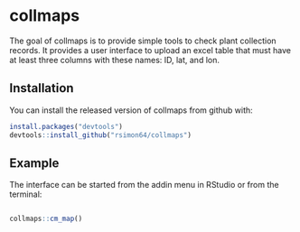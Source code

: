 
<!-- README.md is generated from README.Rmd. Please edit that file -->

# collmaps

The goal of collmaps is to provide simple tools to check plant
collection records. It provides a user interface to upload an excel
table that must have at least three columns with these names: ID, lat,
and lon.

## Installation

You can install the released version of collmaps from github with:

``` r
install.packages("devtools")
devtools::install_github("rsimon64/collmaps")
```

## Example

The interface can be started from the addin menu in RStudio or from the
terminal:

``` r

collmaps::cm_map()
```

